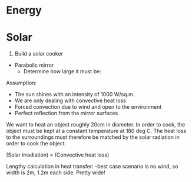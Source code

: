 # Energy

# Solar

1. Build a solar cooker

* Parabolic mirror
  * Determine how large it must be:

Assumption:
* The sun shines with an intensity of 1000 W/sq.m.
* We are only dealing with convective heat loss 
* Forced convection due to wind and open to the environment
* Perfect reflection from the mirror surfaces

We want to heat an object roughly 20cm in diameter. In order to cook, the object must be kept at a constant temperature at 180 deg C. The heat loss to the surroundings must therefore be matched by the solar radiation in order to cook the object.

(Solar irradiation) = (Convective heat loss) 

Lengthy calculation in heat transfer:
-best case scenario is no wind, so width is 2m, 1.2m each side. Pretty wide!
